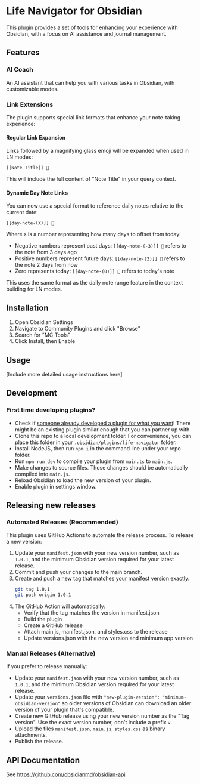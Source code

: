 # Life Navigator for Obsidian

This plugin provides a set of tools for enhancing your experience with Obsidian, with a focus on AI assistance and journal management.

## Features

### AI Coach

An AI assistant that can help you with various tasks in Obsidian, with customizable modes.

### Link Extensions

The plugin supports special link formats that enhance your note-taking experience:

#### Regular Link Expansion

Links followed by a magnifying glass emoji will be expanded when used in LN modes:

```
[[Note Title]] 🔎
```

This will include the full content of "Note Title" in your query context.

#### Dynamic Day Note Links

You can now use a special format to reference daily notes relative to the current date:

```
[[day-note-(X)]] 🔎
```

Where `X` is a number representing how many days to offset from today:
- Negative numbers represent past days: `[[day-note-(-3)]] 🔎` refers to the note from 3 days ago
- Positive numbers represent future days: `[[day-note-(2)]] 🔎` refers to the note 2 days from now
- Zero represents today: `[[day-note-(0)]] 🔎` refers to today's note

This uses the same format as the daily note range feature in the context building for LN modes.

## Installation

1. Open Obsidian Settings
2. Navigate to Community Plugins and click "Browse"
3. Search for "MC Tools"
4. Click Install, then Enable

## Usage

[Include more detailed usage instructions here]

## Development

### First time developing plugins?

- Check if [someone already developed a plugin for what you want](https://obsidian.md/plugins)! There might be an existing plugin similar enough that you can partner up with.
- Clone this repo to a local development folder. For convenience, you can place this folder in your `.obsidian/plugins/life-navigator` folder.
- Install NodeJS, then run `npm i` in the command line under your repo folder.
- Run `npm run dev` to compile your plugin from `main.ts` to `main.js`.
- Make changes to source files. Those changes should be automatically compiled into `main.js`.
- Reload Obsidian to load the new version of your plugin.
- Enable plugin in settings window.

## Releasing new releases

### Automated Releases (Recommended)

This plugin uses GitHub Actions to automate the release process. To release a new version:

1. Update your `manifest.json` with your new version number, such as `1.0.1`, and the minimum Obsidian version required for your latest release.
2. Commit and push your changes to the main branch.
3. Create and push a new tag that matches your manifest version exactly:
   ```bash
   git tag 1.0.1
   git push origin 1.0.1
   ```
4. The GitHub Action will automatically:
   - Verify that the tag matches the version in manifest.json
   - Build the plugin
   - Create a GitHub release
   - Attach main.js, manifest.json, and styles.css to the release
   - Update versions.json with the new version and minimum app version

### Manual Releases (Alternative)

If you prefer to release manually:

- Update your `manifest.json` with your new version number, such as `1.0.1`, and the minimum Obsidian version required for your latest release.
- Update your `versions.json` file with `"new-plugin-version": "minimum-obsidian-version"` so older versions of Obsidian can download an older version of your plugin that's compatible.
- Create new GitHub release using your new version number as the "Tag version". Use the exact version number, don't include a prefix `v`.
- Upload the files `manifest.json`, `main.js`, `styles.css` as binary attachments.
- Publish the release.

## API Documentation

See https://github.com/obsidianmd/obsidian-api
